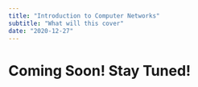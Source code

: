 ```yaml
---
title: "Introduction to Computer Networks"
subtitle: "What will this cover"
date: "2020-12-27"
---
```


# Coming Soon! Stay Tuned!
